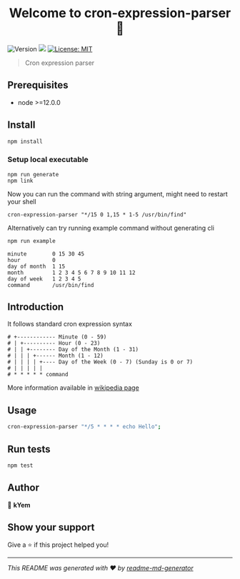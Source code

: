 <h1 align="center">Welcome to cron-expression-parser 👋</h1>
<p>
  <img alt="Version" src="https://img.shields.io/badge/version-0.0.1-blue.svg?cacheSeconds=2592000" />
  <img src="https://img.shields.io/badge/node-%3E%3D12.0.0-blue.svg" />
  <a href="#" target="_blank">
    <img alt="License: MIT" src="https://img.shields.io/badge/License-MIT-yellow.svg" />
  </a>
</p>

> Cron expression parser

## Prerequisites

- node >=12.0.0

## Install

```sh
npm install
```

### Setup local executable
```shell
npm run generate
npm link
```

Now you can run the command with string argument, might need to restart your shell
```shell
cron-expression-parser "*/15 0 1,15 * 1-5 /usr/bin/find"
```

Alternatively can try running example command without generating cli
```sh
npm run example
```

```text
minute        0 15 30 45
hour          0
day of month  1 15
month         1 2 3 4 5 6 7 8 9 10 11 12
day of week   1 2 3 4 5
command       /usr/bin/find
```


## Introduction

It follows standard cron expression syntax
```text
# +------------ Minute (0 - 59)
# | +---------- Hour (0 - 23)
# | | +-------- Day of the Month (1 - 31)
# | | | +------ Month (1 - 12)
# | | | | +---- Day of the Week (0 - 7) (Sunday is 0 or 7)
# | | | | |
# * * * * * command
```
More information available in [wikipedia page](https://en.wikipedia.org/wiki/Cron#CRON_expression)




## Usage

```sh
cron-expression-parser "*/5 * * * * echo Hello";
```

## Run tests

```sh
npm test
```

## Author

👤 **kYem**


## Show your support

Give a ⭐️ if this project helped you!

***
_This README was generated with ❤️ by [readme-md-generator](https://github.com/kefranabg/readme-md-generator)_
